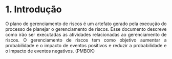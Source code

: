 # 1. Introdução

<p align="justify"> O plano de gerenciamento de riscos é um artefato gerado pela execução do processo de planejar o gerenciamento de riscos. Esse documento descreve como irão ser executadas as atividades relacionadas ao gerenciamento de riscos. O gerenciamento de riscos tem como objetivo aumentar a probabilidade e o impacto de eventos positivos e reduzir a probabilidade e o impacto de eventos negativos. (PMBOK)
